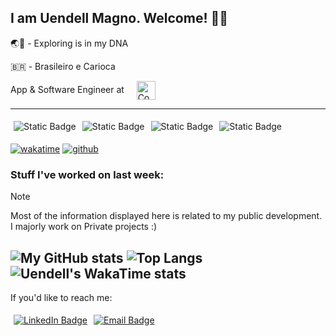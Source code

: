 <!--
**uendellmagno/uendellmagno** is a ✨ _special_ ✨ repository because its `README.md` (this file) appears on your GitHub profile.

Here are some ideas to get you started:

- 🔭 I’m currently working on ...
- 🌱 I’m currently learning ...
- 👯 I’m looking to collaborate on ...
- 🤔 I’m looking for help with ...
- 💬 Ask me about ...
- 📫 How to reach me: ...
- 😄 Pronouns: ...
- ⚡ Fun fact: ...
-->

## I am Uendell Magno. Welcome! 👋🏻

🌏🧭 - Exploring is in my DNA

🇧🇷 - Brasileiro e Carioca

App & Software Engineer at &nbsp; &nbsp;
<span style="width: 50px">
  <a href="https://www.sellersflow.com/" target="_blank" rel="noopener noreferrer">
    <img src="https://static.wixstatic.com/media/ad8b65_30b2a6fcf99f4dc19d2e3d5bc4d1dbc2~mv2.png/v1/fill/w_160,h_39,al_c,q_85,usm_0.66_1.00_0.01,enc_avif,quality_auto/Horizontal_Cor-AzulEsc_edited.png" alt="Company Logo" style=" height: 30px; vertical-align: middle;" />
  </a>
</span>

---

<div style="display: flex; flex-direction: row;">
  <span style="margin: 5px;">
    <img alt="Static Badge" src="https://img.shields.io/badge/Coding_in-Python-blue?logo=python&logoColor=white">
  </span>
  <span style="margin: 5px;">
    <img alt="Static Badge" src="https://img.shields.io/badge/Postgre-SQL-orange?logo=postgresql&logoColor=white&labelColor=blue">
  </span>
  <span style="margin: 5px;">
    <img alt="Static Badge" src="https://img.shields.io/badge/Full--Stack%20Student-purple?logo=visualstudiocode&labelColor=grey">
  </span>
  <span style="margin: 5px;">
    <img alt="Static Badge" src="https://img.shields.io/badge/Data_Analysis-red?logo=pandas&labelColor=grey">
  </span>
</div> 


[![wakatime](https://wakatime.com/badge/user/03f1ba94-621f-44ca-b87f-625df0982a44.svg)](https://wakatime.com/@03f1ba94-621f-44ca-b87f-625df0982a44)
[![github](https://img.shields.io/github/followers/uendellmagno?logo=github&style=plastic)](https://github.com/uendellmagno?tab=followers) 

### Stuff I've worked on last week:
>[!NOTE]
>Most of the information displayed here is related to my public development.  
>I majorly work on Private projects :)

![My GitHub stats](https://github-readme-stats.vercel.app/api?username=uendellmagno&show_icons=true&hide=contribs,issues&theme=dark)
![Top Langs](https://github-readme-stats.vercel.app/api/top-langs/?username=uendellmagno&layout=compact)
![Uendell's WakaTime stats](https://github-readme-stats.vercel.app/api/wakatime?username=uendellmagno)
---

If you'd like to reach me:

<div style="display: flex; flex-direction: row;">
  <span style="margin: 5px;">
    <a href="https://www.linkedin.com/in/uendellmagno"><img alt="LinkedIn Badge" src="https://img.shields.io/badge/LinkedIn-blue?style=for-the-badge&logo=linkedin" target="_blank" rel="noopener noreferrer"></a>
  </span>
  <span style="margin: 5px;">
    <a href="mailto:uendellmagno@gmail.com"><img alt="Email Badge" src="https://img.shields.io/badge/E--mail_Me-red?style=for-the-badge&logo=gmail&logoColor=white" target="_blank" rel="noopener noreferrer"></a>
  </span>
</div>
